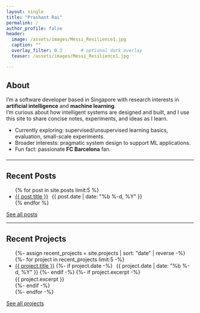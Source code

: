 ```yaml
---
layout: single
title: "Prashant Rai"
permalink: /
author_profile: false
header:
  image: /assets/images/Messi_Resilience1.jpg
  caption: ""
  overlay_filter: 0.3       # optional dark overlay
  teaser: /assets/images/Messi_Resilience1.jpg

---
```



## About

I’m a software developer based in Singapore with research interests in **artificial intelligence** and **machine learning**.  
I’m curious about how intelligent systems are designed and built, and I use this site to share concise notes, experiments, and ideas as I learn.

- Currently exploring: supervised/unsupervised learning basics, evaluation, small-scale experiments.
- Broader interests: pragmatic system design to support ML applications.
- Fun fact: passionate **FC Barcelona** fan.

<!-- Icon-only social row -->
<div class="social-inline" style="margin: 0.75rem 0 1.25rem 0; font-size: 1.5rem;">
  <a href="mailto:kprashantrai@gmail.com" aria-label="Email" style="text-decoration:none; margin-right:14px;">
    <i class="fas fa-envelope"></i>
  </a>
  <a href="https://www.linkedin.com/in/whysoshant/" target="_blank" rel="noopener" aria-label="LinkedIn" style="text-decoration:none; margin-right:14px;">
    <i class="fab fa-linkedin"></i>
  </a>
  <a href="https://github.com/whysoshant" target="_blank" rel="noopener" aria-label="GitHub" style="text-decoration:none;">
    <i class="fab fa-github"></i>
  </a>
</div>


---

## Recent Posts

<ul>
{% for post in site.posts limit:5 %}
  <li>
    <a href="{{ post.url | relative_url }}">{{ post.title }}</a>
    <span class="page__meta" style="margin-left:6px;">{{ post.date | date: "%b %-d, %Y" }}</span>
  </li>
{% endfor %}
</ul>

<p><a class="btn" href="/blog/">See all posts</a></p>

---

## Recent Projects

<ul>
{%- assign recent_projects = site.projects | sort: "date" | reverse -%}
{%- for project in recent_projects limit:5 -%}
  <li>
    <a href="{{ project.url | relative_url }}">{{ project.title }}</a>
    {%- if project.date -%}
      <span class="page__meta" style="margin-left:6px;">{{ project.date | date: "%b %-d, %Y" }}</span>
    {%- endif -%}
    {%- if project.excerpt -%}
      <div class="archive__item-excerpt" style="margin-top:2px;">{{ project.excerpt }}</div>
    {%- endif -%}
  </li>
{%- endfor -%}
</ul>

<p><a class="btn" href="/projects/">See all projects</a></p>
